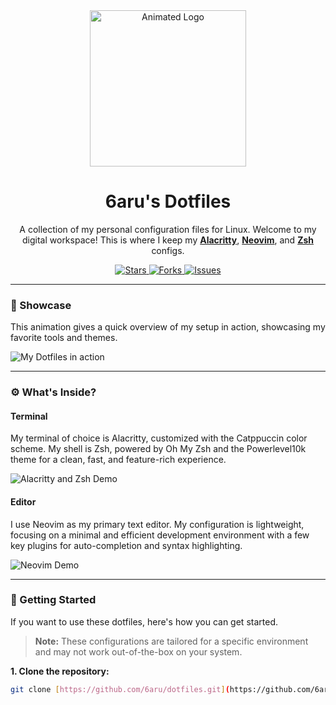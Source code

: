 <div align="center">
  <img src="https://i.imgur.com/your-animated-logo.gif" alt="Animated Logo" width="250"/>

  # 6aru's Dotfiles

  A collection of my personal configuration files for Linux.
  Welcome to my digital workspace! This is where I keep my
  **[Alacritty](https://github.com/alacritty/alacritty)**, **[Neovim](https://github.com/neovim/neovim)**, and **[Zsh](https://www.zsh.org/)** configs.

  <p align="center">
    <a href="https://github.com/6aru/dotfiles/stargazers">
      <img src="https://img.shields.io/github/stars/6aru/dotfiles?style=for-the-badge&color=252A34&labelColor=252A34" alt="Stars" />
    </a>
    <a href="https://github.com/6aru/dotfiles/forks">
      <img src="https://img.shields.io/github/forks/6aru/dotfiles?style=for-the-badge&color=252A34&labelColor=252A34" alt="Forks" />
    </a>
    <a href="https://github.com/6aru/dotfiles/issues">
      <img src="https://img.shields.io/github/issues/6aru/dotfiles?style=for-the-badge&color=252A34&labelColor=252A34" alt="Issues" />
    </a>
  </p>
</div>

---

### 🌟 Showcase

This animation gives a quick overview of my setup in action, showcasing my favorite tools and themes.

![My Dotfiles in action](https://i.imgur.com/your-main-showcase-gif.gif)

---

### ⚙️ What's Inside?

#### Terminal
My terminal of choice is Alacritty, customized with the Catppuccin color scheme. My shell is Zsh, powered by Oh My Zsh and the Powerlevel10k theme for a clean, fast, and feature-rich experience.

![Alacritty and Zsh Demo](https://i.imgur.com/your-terminal-gif.gif)

#### Editor
I use Neovim as my primary text editor. My configuration is lightweight, focusing on a minimal and efficient development environment with a few key plugins for auto-completion and syntax highlighting.

![Neovim Demo](https://i.imgur.com/your-neovim-gif.gif)

---

### 🚀 Getting Started

If you want to use these dotfiles, here's how you can get started.

> **Note:** These configurations are tailored for a specific environment and may not work out-of-the-box on your system.

**1. Clone the repository:**

```bash
git clone [https://github.com/6aru/dotfiles.git](https://github.com/6aru/dotfiles.git)
